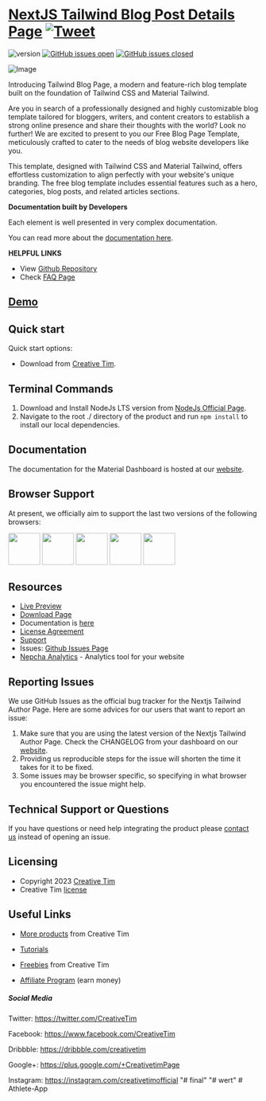 # [NextJS Tailwind Blog Post Details Page](http://demos.creative-tim.com/nextjs-tailwind-blog-post-details-page?ref=readme-ntbpdp) [![Tweet](https://img.shields.io/twitter/url/http/shields.io.svg?style=social&logo=twitter)](https://twitter.com/intent/tweet?url=https://www.creative-tim.com/product/nextjs-tailwind-blog-post-details-page&text=Check%20Material%20Tailwind%202%20Template%20made%20by%20@CreativeTim%20#webdesign%20#template%20#materialdesign%20#react%20https://www.creative-tim.com/product/nextjs-tailwind-blog-post-details-page)

![version](https://img.shields.io/badge/version-1.0.0-blue.svg) [![GitHub issues open](https://img.shields.io/github/issues/creativetimofficial/nextjs-tailwind-blog-post-details-page.svg)](https://github.com/creativetimofficial/nextjs-tailwind-blog-post-details-page/issues?q=is%3Aopen+is%3Aissue) [![GitHub issues closed](https://img.shields.io/github/issues-closed-raw/creativetimofficial/nextjs-tailwind-blog-post-details-page.svg)](https://github.com/creativetimofficial/nextjs-tailwind-blog-post-details-page/issues?q=is%3Aissue+is%3Aclosed)

![Image](https://s3.amazonaws.com/creativetim_bucket/products/747/original/material-tailwind-react-blog-post-details-template-thumbnail.jpg)

Introducing Tailwind Blog Page, a modern and feature-rich blog template built on the foundation of Tailwind CSS and Material Tailwind.

Are you in search of a professionally designed and highly customizable blog template tailored for bloggers, writers, and content creators to establish a strong online presence and share their thoughts with the world? Look no further! We are excited to present to you our Free Blog Page Template, meticulously crafted to cater to the needs of blog website developers like you.

This template, designed with Tailwind CSS and Material Tailwind, offers effortless customization to align perfectly with your website's unique branding. The free blog template includes essential features such as a hero, categories, blog posts, and related articles sections.

**Documentation built by Developers**

Each element is well presented in very complex documentation.

You can read more about the [documentation here](https://www.material-tailwind.com/docs/react/installation).

**HELPFUL LINKS**

- View [Github Repository](https://github.com/creativetimofficial/nextjs-tailwind-blog-post-details-page)
- Check [FAQ Page](https://www.creative-tim.com/faq)

## [Demo](https://creative-tim.com/product/nextjs-tailwind-blog-post-details-page)

## Quick start

Quick start options:

- Download from [Creative Tim](https://www.creative-tim.com/product/nextjs-tailwind-blog-post-details-page?ref=readme-ntbpdp).

## Terminal Commands

1. Download and Install NodeJs LTS version from [NodeJs Official Page](https://nodejs.org/en/download/).
2. Navigate to the root ./ directory of the product and run `npm install` to install our local dependencies.

## Documentation

The documentation for the Material Dashboard is hosted at our [website](https://www.material-tailwind.com/docs/react/installation?ref=readme-ntbpdp).

## Browser Support

At present, we officially aim to support the last two versions of the following browsers:

<img src="https://s3.amazonaws.com/creativetim_bucket/github/browser/chrome.png" width="64" height="64"> <img src="https://s3.amazonaws.com/creativetim_bucket/github/browser/firefox.png" width="64" height="64"> <img src="https://s3.amazonaws.com/creativetim_bucket/github/browser/edge.png" width="64" height="64"> <img src="https://s3.amazonaws.com/creativetim_bucket/github/browser/safari.png" width="64" height="64"> <img src="https://s3.amazonaws.com/creativetim_bucket/github/browser/opera.png" width="64" height="64">

## Resources

- [Live Preview](https://demos.creative-tim.com/nextjs-tailwind-blog-post-details-page?ref=readme-ntbpdp)
- [Download Page](https://www.creative-tim.com/product/nextjs-tailwind-blog-post-details-page?ref=readme-ntbpdp)
- Documentation is [here](https://www.material-tailwind.com/docs/react/installation?ref=readme-ntbpdp)
- [License Agreement](https://www.creative-tim.com/license?ref=readme-ntbpdp)
- [Support](https://www.creative-tim.com/contact-us?ref=readme-ntbpdp)
- Issues: [Github Issues Page](https://github.com/creativetimofficial/nextjs-tailwind-blog-post-details-page/issues)
- [Nepcha Analytics](https://nepcha.com?ref=readme) - Analytics tool for your website

## Reporting Issues

We use GitHub Issues as the official bug tracker for the Nextjs Tailwind Author Page. Here are some advices for our users that want to report an issue:

1. Make sure that you are using the latest version of the Nextjs Tailwind Author Page. Check the CHANGELOG from your dashboard on our [website](https://www.creative-tim.com/product/nextjs-tailwind-blog-post-details-page?ref=readme-ntbpdp).
2. Providing us reproducible steps for the issue will shorten the time it takes for it to be fixed.
3. Some issues may be browser specific, so specifying in what browser you encountered the issue might help.

## Technical Support or Questions

If you have questions or need help integrating the product please [contact us](https://www.creative-tim.com/contact-us?ref=readme-ntbpdp) instead of opening an issue.

## Licensing

- Copyright 2023 [Creative Tim](https://www.creative-tim.com?ref=readme-ntbpdp)
- Creative Tim [license](https://www.creative-tim.com/license?ref=readme-ntbpdp)

## Useful Links

- [More products](https://www.creative-tim.com/templates?ref=readme-ntbpdp) from Creative Tim

- [Tutorials](https://www.youtube.com/channel/UCVyTG4sCw-rOvB9oHkzZD1w)

- [Freebies](https://www.creative-tim.com/bootstrap-themes/free?ref=readme-ntbpdp) from Creative Tim

- [Affiliate Program](https://www.creative-tim.com/affiliates/new?ref=readme-ntbpdp) (earn money)

##### Social Media

Twitter: <https://twitter.com/CreativeTim>

Facebook: <https://www.facebook.com/CreativeTim>

Dribbble: <https://dribbble.com/creativetim>

Google+: <https://plus.google.com/+CreativetimPage>

Instagram: <https://instagram.com/creativetimofficial>
"# final" 
"# wert" 
#   A t h l e t e - A p p  
 